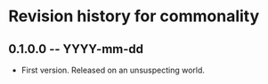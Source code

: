 # Revision history for commonality

## 0.1.0.0 -- YYYY-mm-dd

* First version. Released on an unsuspecting world.
